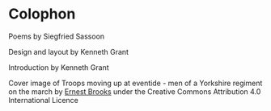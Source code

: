 # Colophon

Poems by Siegfried Sassoon

Design and layout by Kenneth Grant

Introduction by Kenneth Grant

Cover image of Troops moving up at eventide - men of a Yorkshire regiment on the march by [Ernest Brooks](http://digital.nls.uk/74546492) under the Creative Commons Attribution 4.0 International Licence

